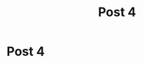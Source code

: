 ﻿---
slug: post4
title: Post 4
Date: 24-11-2019
tags: programs AI
excerpt: excerpt of post 4
image: https://images.unsplash.com/photo-1526498460520-4c246339dccb?ixlib=rb-1.2.1&ixid=eyJhcHBfaWQiOjEyMDd9&auto=format&fit=crop&w=500&q=60 
---
# Post 4


